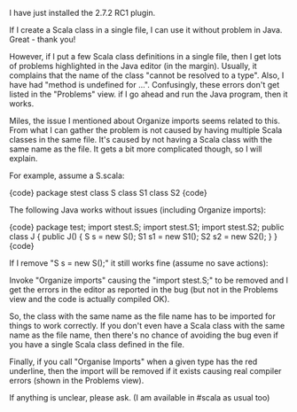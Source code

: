 I have just installed the 2.7.2 RC1 plugin. 

If I create a Scala class in a single file, I can use it without problem in Java. Great - thank you!

However, if I put a few Scala class definitions in a single file, then I get lots of problems highlighted in the Java editor (in the margin). Usually, it complains that the name of the class "cannot be resolved to a type". Also, I have had "method is undefined for ...". Confusingly, these errors don't get listed in the "Problems" view. if I go ahead and run the Java program, then it works.


Miles, the issue I mentioned about Organize imports seems related to this. From what I can gather the problem is not caused by having multiple Scala classes in the same file. It's caused by not having a Scala class with the same name as the file. It gets a bit more complicated though, so I will explain.

For example, assume a S.scala:

{code}
package stest
class S
class S1
class S2
{code}

The following Java works without issues (including Organize imports):

{code}
package test;
import stest.S;
import stest.S1;
import stest.S2;
public class J {
  public J() {
    S s = new S();
    S1 s1 = new S1();
    S2 s2 = new S2();
  }
}
{code}

If I remove "S s = new S();" it still works fine (assume no save actions):

Invoke "Organize imports" causing the "import stest.S;" to be removed and I get the errors in the editor as reported in the bug (but not in the Problems view and the code is actually compiled OK).

So, the class with the same name as the file name has to be imported for things to work correctly. If you don't even have a Scala class with the same name as the file name, then there's no chance of avoiding the bug even if you have a single Scala class defined in the file.

Finally, if you call "Organise Imports" when a given type has the red underline, then the import will be removed if it exists causing real compiler errors (shown in the Problems view).

If anything is unclear, please ask. (I am available in #scala as usual too)
